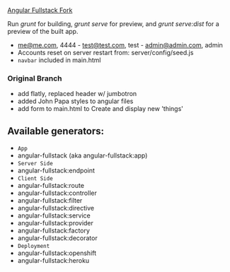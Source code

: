 [Angular Fullstack Fork](https://github.com/DaftMonk/generator-angular-fullstack)

Run *grunt* for building, *grunt serve* for preview, and *grunt serve:dist* for a preview of the built app.

- me@me.com, 4444  -  test@test.com, test   -   admin@admin.com, admin
- Accounts reset on server restart from:  server/config/seed.js
- `navbar` included in main.html

### Original Branch
- add flatly, replaced header w/ jumbotron
- added John Papa styles to angular files
- add form to main.html to Create and display new 'things'

## Available generators:
- `App`
- angular-fullstack (aka angular-fullstack:app)
- `Server Side`
- angular-fullstack:endpoint
- `Client Side`
- angular-fullstack:route
- angular-fullstack:controller
- angular-fullstack:filter
- angular-fullstack:directive
- angular-fullstack:service
- angular-fullstack:provider
- angular-fullstack:factory
- angular-fullstack:decorator
- `Deployment`
- angular-fullstack:openshift
- angular-fullstack:heroku